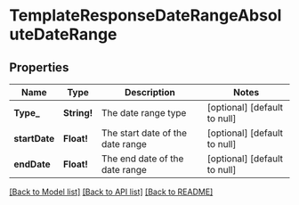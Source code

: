 # TemplateResponseDateRangeAbsoluteDateRange

## Properties
Name | Type | Description | Notes
------------ | ------------- | ------------- | -------------
**Type_** | **String!** | The date range type | [optional] [default to null]
**startDate** | **Float!** | The start date of the date range | [optional] [default to null]
**endDate** | **Float!** | The end date of the date range | [optional] [default to null]

[[Back to Model list]](../README.md#documentation-for-models) [[Back to API list]](../README.md#documentation-for-api-endpoints) [[Back to README]](../README.md)


